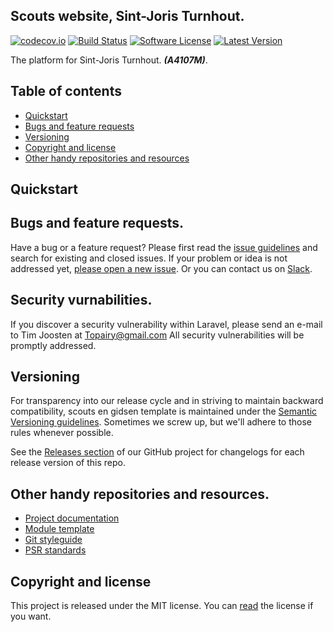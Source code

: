 ## Scouts website, Sint-Joris Turnhout.

[![codecov.io](https://codecov.io/github/SIJOT/SIJOT-2.x/coverage.svg?branch=master)](https://codecov.io/github/SIJOT/SIJOT-2.x?branch=master)
[![Build Status](https://travis-ci.org/SIJOT/SIJOT-2.x.svg?branch=master)](https://travis-ci.org/SIJOT/SIJOT-2.x)
[![Software License](https://img.shields.io/badge/license-MIT-brightgreen.svg?style=flat)](LICENSE)
[![Latest Version](https://img.shields.io/github/tag/Tjoosten/scouts-en-gidsen-template.svg?style=flat&label=release)](https://github.com/tjoosten/scouts-en-gidsen-template/tags)

The platform for Sint-Joris Turnhout. ***(A4107M)***.

## Table of contents

* [Quickstart](#quickstart)
* [Bugs and feature requests](#bugs-and-feature-requests)
* [Versioning](#versioning)
* [Copyright and license](#copyright-and-license)
* [Other handy repositories and resources](#other-handy-repositories-and-resources)

## Quickstart

## Bugs and feature requests. 
Have a bug or a feature request? Please first read the [issue guidelines]() and search for existing and closed issues. If your problem or idea is not addressed yet, [please open a new issue](). Or you can contact us on [Slack](https://rientjeteen.slack.com).

## Security vurnabilities.

If you discover a security vulnerability within Laravel, please send an e-mail to Tim Joosten at [Topairy@gmail.com](mailto:Topairy@gmail.com) All security vulnerabilities will be promptly addressed.


## Versioning 
For transparency into our release cycle and in striving to maintain backward compatibility, scouts en gidsen template is maintained under the [Semantic Versioning guidelines](http://semver.org/). Sometimes we screw up, but we'll adhere to those rules whenever possible.

See the [Releases section](https://github.com/template-hop/web-platform/releases) of our GitHub project for changelogs for each release version of this repo.

## Other handy repositories and resources. 

- [Project documentation](http://hop-template.readthedocs.org/en/latest/GulpJS/)
- [Module template](https://github.com/Tjoosten/module-skeleton/tree/master)
- [Git styleguide](https://github.com/jonathanong/git-style-guide)
- [PSR standards](http://www.php-fig.org/)

## Copyright and license 

This project is released under the MIT license. You can [read](LICENSE) the license if you want.
